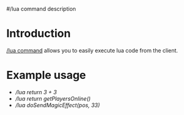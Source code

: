 #/lua command description

# Introduction #

[/lua command](http://code.google.com/p/tfs-mods/source/browse/trunk/command-lua.xml) allows you to easily execute lua code from the client.

# Example usage #

  * _/lua return 3 + 3_
  * _/lua return getPlayersOnline()_
  * _/lua doSendMagicEffect(pos, 33)_